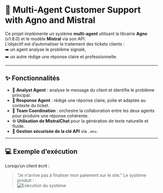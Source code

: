 # 🤖 Multi-Agent Customer Support with Agno and Mistral

Ce projet implémente un système **multi-agent** utilisant la librairie **Agno** (v1.8.0) et le modèle **Mistral** via son API.  
L’objectif est d’automatiser le traitement des tickets clients :  
➡️ un agent analyse le problème signalé,  
➡️ un autre rédige une réponse claire et professionnelle.

---

## ✨ Fonctionnalités

- 🧩 **Analyst Agent** : analyse le message du client et identifie le problème principal.  
- 💬 **Response Agent** : rédige une réponse claire, polie et adaptée au contexte du ticket.  
- 🤝 **Team Coordination** : orchestre la collaboration entre les deux agents pour produire une réponse cohérente.  
- ⚙️ **Utilisation de MistralChat** pour la génération de texte naturelle et fluide.  
- 🔐 **Gestion sécurisée de la clé API** via `.env`.

---
## 💻 Exemple d’exécution

Lorsqu’un client écrit :
> "Je n'arrive pas à finaliser mon paiement sur le site."
Le système produit :  
![Exécution du système](./images/image.png)


